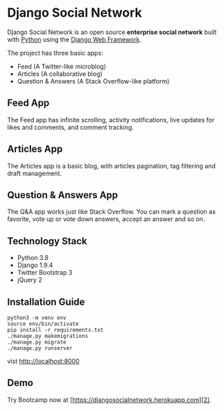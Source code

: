 # Django Social Network

Django Social Network is an open source **enterprise social network** built with [Python][0] using the [Django Web Framework][1].

The project has three basic apps:

* Feed (A Twitter-like microblog)
* Articles (A collaborative blog)
* Question & Answers (A Stack Overflow-like platform)

## Feed App

The Feed app has infinite scrolling, activity notifications, live updates for likes and comments, and comment tracking.


## Articles App

The Articles app is a basic blog, with articles pagination, tag filtering and draft management.


## Question & Answers App

The Q&A app works just like Stack Overflow. You can mark a question as favorite, vote up or vote down answers, accept an answer and so on.


## Technology Stack

- Python 3.8
- Django 1.9.4
- Twitter Bootstrap 3
- jQuery 2


## Installation Guide

	python3 -m venv env
	source env/bin/activate
	pip install -r requirements.txt
	./manage.py makemigrations
	./manage.py migrate
	./manage.py runserver

vist <http://localhost:8000>

## Demo

Try Bootcamp now at [https://djangosocialnetwork.herokuapp.com][2].

[0]: https://www.python.org/
[1]: https://www.djangoproject.com/
[2]: https://djangosocialnetwork.herokuapp.com/